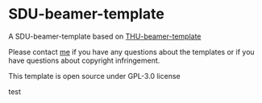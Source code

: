 # SDU-beamer-template
A SDU-beamer-template based on [THU-beamer-template](https://github.com/FangWHao/THU-beamer-template)

Please contact [me](2861126078@qq.com) if you have any questions about the templates or if you have questions about copyright infringement.

This template is open source under GPL-3.0 license


test